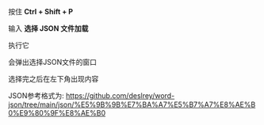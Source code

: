 按住 **Ctrl + Shift + P** 

输入 **选择 JSON 文件加载**

执行它

会弹出选择JSON文件的窗口

选择完之后在左下角出现内容

JSON参考格式为: https://github.com/deslrey/word-json/tree/main/json/%E5%9B%9B%E7%BA%A7%E5%B7%A7%E8%AE%B0%E9%80%9F%E8%AE%B0